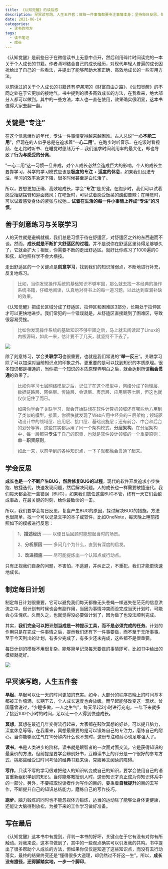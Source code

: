 ```yaml
---
title: 《认知觉醒》的读后感
description: 早冥读写跑，人生五件套；做每一件事情都要专注事情本身；坚持每日反思，每日计划。这些都是我对这本书最深刻的触动，正如作者所说，如果对一本书哪怕只有一点深刻的触动，那这本书就没白读了。
date: 2021-06-14
categories:
  - 读书的地方 
tags:
  - 读书笔记
  - 成长
---
```



《认知觉醒》是前些日子在微信读书上无意中点开，然后利用碎片时间读完的一本关于个人成长的书籍。作者*周岭*结合自己的成长经历，对现代年轻人普遍的成长困扰给出了自己的一些看法，并提出了能够帮助大家正确、高效地成长的一些实用方法。

以前读过的关于个人成长的书籍还有*李笑来*的《财富自由之路》，《认知觉醒》的不同之处在于它更加的接地气。书中提到的很多高效成长的方法，在我看来，绝大部分人都可以做到。其中的一些方法，本人也一直在使用，效果确实很明显，这本书值得大家去翻一翻。

## 关键是“专注”

在这个信息爆炸的年代，专注一件事情变得越来越困难。古人总说“**一心不能二用**”，但现在的人似乎总是在追求着“**一心二用**”。在跑步时听音乐、在吃饭时看视频、在走路时听书、在睡觉时思绪万千... 我们追求时间利用率的最大化，却也导致了**行为与感受的分离**。

”一心二用“这一习惯一旦养成，对个人成长必然会造成巨大的影响。个人的成长主要靠学习，科学的学习模式应该是**极度的专注** + **适度的休息**，如果我们没法专注，学习的效率急速下降，很多时候甚至是白忙活了。

所以，要想更加正确、高效地成长，学会“**专注**”是关键。在跑步时，我们可以试着感受抬腿摆臂和迎面微风；在吃饭时，可以试着感受饭菜的酸甜苦辣；在睡觉时，可以试着感受身体的紧张与松弛... **试着在生活的每一件小事情上养成“专注”的习惯**。

## 善于刻意练习与关联学习

人的天性就是避祸就福，我们总是习惯于待在舒适区，对舒适区之外的东西避而不谈。然而，**成长就是不断扩大舒适区的过程**。并不是说你在舒适区里待得足够够久了，它就会扩大；相反，你需要不断的走出舒适区。就好比你练习了1000遍的C和弦，却也照样学不会大横按。

走出舒适区的一个关键点是**刻意学习**，找到我们的知识薄弱点，不断地进行补充，反复地练习。

> 比如，当你发现操作系统的基础知识不够牢固，那么就去找一本经典的操作系统书籍，仔细地阅读，认真地对待书上的每一道习题，以此达到查漏补缺的效果。

《认知觉醒》把成长区域分成了舒适区、拉伸区和困难区3部分，长期处于拉伸区才可以更快地进步。我们常犯的一个错误就是，从舒适区直接跳到了困难区，导致很容易受挫。

> 比如你发现操作系统的基础知识不够牢固之后，马上就去阅读起了Linux的内核源码，如此一来，估计要不了几天，就坚持不下去了。

![](https://tva1.sinaimg.cn/large/008i3skNgy1grhppmsavgj30s60dy43d.jpg)

除了刻意练习，学会**关联学习**也很重要，也就是我们常说的“**举一反三**”。关联学习除了可以加深对当前知识点的印象之外，更重要的是可以找到知识的本质原理。很多知识都是相通的，当你把一个知识的本质原理弄明白之后，就会达到所谓**融会贯通**的效果了。

> 比如你学习七层网络模型之后，记住了在这个模型中，网络分成了物理层、数据链路层、网络层、传输层、会话层、表示层、应用层等七层，但这也就仅仅记住了而已。
>
> 如果你学会了关联学习，就会开始联想在软件计算机领域还有哪些地方用到了类似的模型。接着，你很快就发现了Web应用中经典的三层架构；领域驱动设计中的领域层、应用层、接口层、基础设施层；还有前台、中台和后台的划分等等，这些其实都运用了同一个架构模式，**分层架构**。在分层架构中，每一层都只**专注**于自己的职责，也就是软件设计领域的一个重要原则：**单一职责原则**。
>
> 如此一来，以前学到的各种知识点，一下子就都融会贯通了起来。

## 学会反思

**成长也是一个不断产生BUG，然后修复BUG的过程**。现代的软件开发追求小步快跑、敏捷迭代，快速发现问题，然后解决问题。人的成长也一样需要敏捷迭代。我们每天都会犯一些错误（BUG），如果我们放任这些BUG不管，终有一天它们会酿成事故，在最关键的时刻，给你最致命的一击。

所以，我们要学会每日反思，复盘产生BUG的原因，探讨解决BUG的措施。方法也很简单，找一个可以记录文字的本子或软件，比如OneNote，每天晚上睡前按照如下的模板进行反思：

> 1、**描述经历** —— 以便日后回顾时能想起当时的场景。
>
> 2、**分析原因** —— 多问几个为什么，直到有深度的启发。
>
> 3、**改进措施** —— 尽可能提炼出一个认知点或行动点。

只有正视我们自身的问题，不害怕，不逃避，并纠正之，不重犯，我们才能更快速地成长。

## 制定每日计划

制定每日计划很重要，它可以避免我们每天都像无头苍蝇一样迷失在茫茫的信息洪流之中。但计划有时候也会有副作用，当因为事情冲突而没完成当天计划时，可能会心生愧疚。久而久之，也就觉得没必要做计划了，因为做了也没法顺利完成。

其实，**我们完全可以把计划当成是一种提示工具，而不是必须完成的任务**。计划的作用只是在完成一件事情之后，提示我们还有下一件事要做，而不至于无所事事。至于今天列出的计划，有多少完成了，有多少还未完成，这些都不是很重要。

每日计划的模板不用很复杂，能够简单记录每天要做的事情即可，比如书中给出的模板就挺好。

![](https://tva1.sinaimg.cn/large/008i3skNgy1grhshxkwwbj30q80xkamk.jpg)

## 早冥读写跑，人生五件套

**早起**。早起可以让一天的时间更加的充实。如今，大部分的程序员晚上的时间基本都被工作填满，长期下去，个人成长速度也会放缓。而早起能够改变这一现状。曾国藩曾说过，“少睡多做，一人之生气”，每天早起2小时进行充电，一年下来就多了接近100个小时的时间，足以让一个人得到快速成长。

**冥想**。冥想在最近几年变得流行起来，大家都在鼓吹冥想的好处，可以提升脑力，深度休息等等。在我看来，冥想最重要的是可以锻炼自己的专注力，磨练自己的耐心。当你能够沉住气在10分钟内什么也不想时，这份专注和耐心也足够强大了。

**读书**。书是人类进步的阶梯，读书就是跟智者的一次面对面交流，它是获得知识的最廉价的方法。但前提是要学会辨别好书，豆瓣读书上的评分是一个很好的参考方式，挑那些经受过时间考验的经典书籍来读，克服英文阅读的障碍。

**写作**。只读不写的学习很难把他人的知识转变成自己的知识，要学会使用自己的语言重新组织学到的知识。当你能够教授别人时，这份知识才真正成为你知识体系中的一部分。另外，不要把取悦读者作为写作的目的，要秉着**自我提升**的目的去写作，不断提升自己的知识总结能力，磨练自己的写作技巧。

**跑步**。脑力锻炼的同时也不能忽视体力锻炼，适当的运动除了能够让身体更健康，还能让大脑得到放松，为接下来的工作学习做好准备。

## 写在最后

《认知觉醒》这本书中有提到，评判一本书的好坏，关键点在于它有没有对你有所触动。对我来说，这本书做到了，其中的一些观点确实可以引发我的共鸣。书中提出了很多帮助个人成长的方法，但如果你仅仅是知道了这些知识点，而没有去行动落实，最终的结果终究还是“懂得很多大道理，却仍然过不好这一生”。所以，**成长没有捷径，还得脚踏实地，一步一个脚印**。
